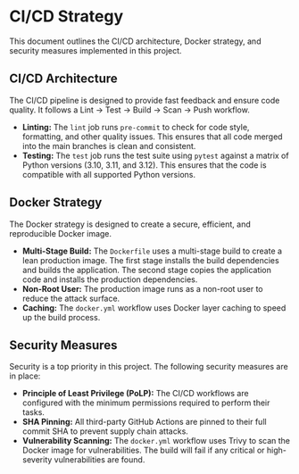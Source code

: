 # CI/CD Strategy

This document outlines the CI/CD architecture, Docker strategy, and security measures implemented in this project.

## CI/CD Architecture

The CI/CD pipeline is designed to provide fast feedback and ensure code quality. It follows a Lint -> Test -> Build -> Scan -> Push workflow.

* **Linting:** The `lint` job runs `pre-commit` to check for code style, formatting, and other quality issues. This ensures that all code merged into the main branches is clean and consistent.
* **Testing:** The `test` job runs the test suite using `pytest` against a matrix of Python versions (3.10, 3.11, and 3.12). This ensures that the code is compatible with all supported Python versions.

## Docker Strategy

The Docker strategy is designed to create a secure, efficient, and reproducible Docker image.

* **Multi-Stage Build:** The `Dockerfile` uses a multi-stage build to create a lean production image. The first stage installs the build dependencies and builds the application. The second stage copies the application code and installs the production dependencies.
* **Non-Root User:** The production image runs as a non-root user to reduce the attack surface.
* **Caching:** The `docker.yml` workflow uses Docker layer caching to speed up the build process.

## Security Measures

Security is a top priority in this project. The following security measures are in place:

* **Principle of Least Privilege (PoLP):** The CI/CD workflows are configured with the minimum permissions required to perform their tasks.
* **SHA Pinning:** All third-party GitHub Actions are pinned to their full commit SHA to prevent supply chain attacks.
* **Vulnerability Scanning:** The `docker.yml` workflow uses Trivy to scan the Docker image for vulnerabilities. The build will fail if any critical or high-severity vulnerabilities are found.
